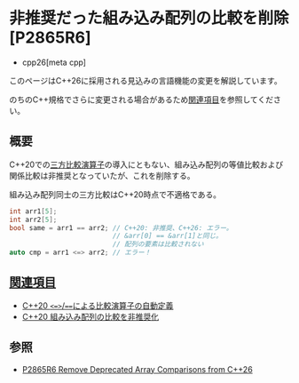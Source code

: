 # 非推奨だった組み込み配列の比較を削除 [P2865R6]
* cpp26[meta cpp]

<!-- start lang caution -->

このページはC++26に採用される見込みの言語機能の変更を解説しています。

のちのC++規格でさらに変更される場合があるため[関連項目](#relative-page)を参照してください。

<!-- last lang caution -->

## 概要
C++20での[三方比較演算子](/lang/cpp20/consistent_comparison.md)の導入にともない、組み込み配列の等値比較および関係比較は非推奨となっていたが、これを削除する。

組み込み配列同士の三方比較はC++20時点で不適格である。

```cpp
int arr1[5];
int arr2[5];
bool same = arr1 == arr2; // C++20: 非推奨、C++26: エラー。
                          // &arr[0] == &arr[1]と同じ。
                          // 配列の要素は比較されない
auto cmp = arr1 <=> arr2; // エラー！
```


## <a id="relative-page" href="#relative-page">関連項目</a>
- [C++20 `<=>`/`==`による比較演算子の自動定義](/lang/cpp20/consistent_comparison.md)
- [C++20 組み込み配列の比較を非推奨化](/lang/cpp20/deprecate_array_comparisons.md)


## 参照
- [P2865R6 Remove Deprecated Array Comparisons from C++26](https://open-std.org/jtc1/sc22/wg21/docs/papers/2024/p2865r6.pdf)
